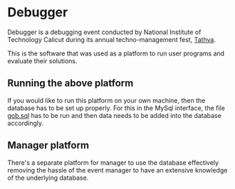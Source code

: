 # Debugger

Debugger is a debugging event conducted by National Institute of Technology Calicut
during its annual techno-management fest, [Tathva](http://www.tathva.org).

This is the software that was used as a platform to run user programs and evaluate
their solutions.

## Running the above platform

If you would like to run this platform on your own machine, then the database has to
be set up properly. For this in the MySql interface, the file [gob.sql](https://github.com/pbhopalka/Debugger/blob/master/gob.sql)
has to be run and then data needs to be added into the database accordingly.

## Manager platform

There's a separate platform for manager to use the database effectively removing the
hassle of the event manager to have an extensive knowledge of the underlying database.
